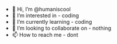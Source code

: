 - 👋 Hi, I’m @humaniscool
- 👀 I’m interested in - coding
- 🌱 I’m currently learning - coding
- 💞️ I’m looking to collaborate on - nothing
- 📫 How to reach me - dont

<!---
humaniscool/humaniscool is a ✨ special ✨ repository because its `README.md` (this file) appears on your GitHub profile.
You can click the Preview link to take a look at your changes.
--->

